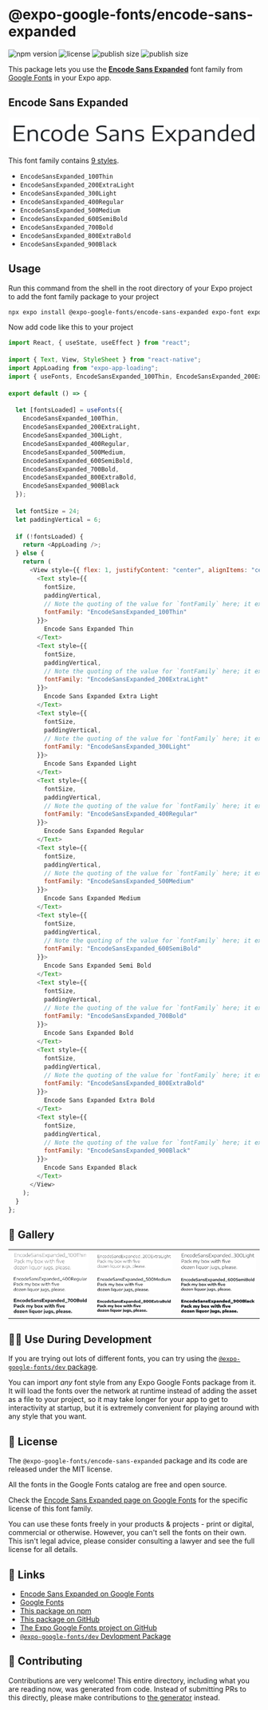 # @expo-google-fonts/encode-sans-expanded

![npm version](https://flat.badgen.net/npm/v/@expo-google-fonts/encode-sans-expanded)
![license](https://flat.badgen.net/github/license/expo/google-fonts)
![publish size](https://flat.badgen.net/packagephobia/install/@expo-google-fonts/encode-sans-expanded)
![publish size](https://flat.badgen.net/packagephobia/publish/@expo-google-fonts/encode-sans-expanded)

This package lets you use the [**Encode Sans Expanded**](https://fonts.google.com/specimen/Encode+Sans+Expanded) font family from [Google Fonts](https://fonts.google.com/) in your Expo app.

## Encode Sans Expanded

![Encode Sans Expanded](./font-family.png)

This font family contains [9 styles](#-gallery).

- `EncodeSansExpanded_100Thin`
- `EncodeSansExpanded_200ExtraLight`
- `EncodeSansExpanded_300Light`
- `EncodeSansExpanded_400Regular`
- `EncodeSansExpanded_500Medium`
- `EncodeSansExpanded_600SemiBold`
- `EncodeSansExpanded_700Bold`
- `EncodeSansExpanded_800ExtraBold`
- `EncodeSansExpanded_900Black`

## Usage

Run this command from the shell in the root directory of your Expo project to add the font family package to your project

```sh
npx expo install @expo-google-fonts/encode-sans-expanded expo-font expo-app-loading
```

Now add code like this to your project

```js
import React, { useState, useEffect } from "react";

import { Text, View, StyleSheet } from "react-native";
import AppLoading from "expo-app-loading";
import { useFonts, EncodeSansExpanded_100Thin, EncodeSansExpanded_200ExtraLight, EncodeSansExpanded_300Light, EncodeSansExpanded_400Regular, EncodeSansExpanded_500Medium, EncodeSansExpanded_600SemiBold, EncodeSansExpanded_700Bold, EncodeSansExpanded_800ExtraBold, EncodeSansExpanded_900Black } from '@expo-google-fonts/encode-sans-expanded';

export default () => {

  let [fontsLoaded] = useFonts({
    EncodeSansExpanded_100Thin, 
    EncodeSansExpanded_200ExtraLight, 
    EncodeSansExpanded_300Light, 
    EncodeSansExpanded_400Regular, 
    EncodeSansExpanded_500Medium, 
    EncodeSansExpanded_600SemiBold, 
    EncodeSansExpanded_700Bold, 
    EncodeSansExpanded_800ExtraBold, 
    EncodeSansExpanded_900Black
  });

  let fontSize = 24;
  let paddingVertical = 6;

  if (!fontsLoaded) {
    return <AppLoading />;
  } else {
    return (
      <View style={{ flex: 1, justifyContent: "center", alignItems: "center" }}>
        <Text style={{
          fontSize,
          paddingVertical,
          // Note the quoting of the value for `fontFamily` here; it expects a string!
          fontFamily: "EncodeSansExpanded_100Thin"
        }}>
          Encode Sans Expanded Thin
        </Text>
        <Text style={{
          fontSize,
          paddingVertical,
          // Note the quoting of the value for `fontFamily` here; it expects a string!
          fontFamily: "EncodeSansExpanded_200ExtraLight"
        }}>
          Encode Sans Expanded Extra Light
        </Text>
        <Text style={{
          fontSize,
          paddingVertical,
          // Note the quoting of the value for `fontFamily` here; it expects a string!
          fontFamily: "EncodeSansExpanded_300Light"
        }}>
          Encode Sans Expanded Light
        </Text>
        <Text style={{
          fontSize,
          paddingVertical,
          // Note the quoting of the value for `fontFamily` here; it expects a string!
          fontFamily: "EncodeSansExpanded_400Regular"
        }}>
          Encode Sans Expanded Regular
        </Text>
        <Text style={{
          fontSize,
          paddingVertical,
          // Note the quoting of the value for `fontFamily` here; it expects a string!
          fontFamily: "EncodeSansExpanded_500Medium"
        }}>
          Encode Sans Expanded Medium
        </Text>
        <Text style={{
          fontSize,
          paddingVertical,
          // Note the quoting of the value for `fontFamily` here; it expects a string!
          fontFamily: "EncodeSansExpanded_600SemiBold"
        }}>
          Encode Sans Expanded Semi Bold
        </Text>
        <Text style={{
          fontSize,
          paddingVertical,
          // Note the quoting of the value for `fontFamily` here; it expects a string!
          fontFamily: "EncodeSansExpanded_700Bold"
        }}>
          Encode Sans Expanded Bold
        </Text>
        <Text style={{
          fontSize,
          paddingVertical,
          // Note the quoting of the value for `fontFamily` here; it expects a string!
          fontFamily: "EncodeSansExpanded_800ExtraBold"
        }}>
          Encode Sans Expanded Extra Bold
        </Text>
        <Text style={{
          fontSize,
          paddingVertical,
          // Note the quoting of the value for `fontFamily` here; it expects a string!
          fontFamily: "EncodeSansExpanded_900Black"
        }}>
          Encode Sans Expanded Black
        </Text>
      </View>
    );
  }
};
```

## 🔡 Gallery


||||
|-|-|-|
|![EncodeSansExpanded_100Thin](./EncodeSansExpanded_100Thin.ttf.png)|![EncodeSansExpanded_200ExtraLight](./EncodeSansExpanded_200ExtraLight.ttf.png)|![EncodeSansExpanded_300Light](./EncodeSansExpanded_300Light.ttf.png)||
|![EncodeSansExpanded_400Regular](./EncodeSansExpanded_400Regular.ttf.png)|![EncodeSansExpanded_500Medium](./EncodeSansExpanded_500Medium.ttf.png)|![EncodeSansExpanded_600SemiBold](./EncodeSansExpanded_600SemiBold.ttf.png)||
|![EncodeSansExpanded_700Bold](./EncodeSansExpanded_700Bold.ttf.png)|![EncodeSansExpanded_800ExtraBold](./EncodeSansExpanded_800ExtraBold.ttf.png)|![EncodeSansExpanded_900Black](./EncodeSansExpanded_900Black.ttf.png)||


## 👩‍💻 Use During Development

If you are trying out lots of different fonts, you can try using the [`@expo-google-fonts/dev` package](https://github.com/expo/google-fonts/tree/master/font-packages/dev#readme).

You can import _any_ font style from any Expo Google Fonts package from it. It will load the fonts over the network at runtime instead of adding the asset as a file to your project, so it may take longer for your app to get to interactivity at startup, but it is extremely convenient for playing around with any style that you want.


## 📖 License

The `@expo-google-fonts/encode-sans-expanded` package and its code are released under the MIT license.

All the fonts in the Google Fonts catalog are free and open source.

Check the [Encode Sans Expanded page on Google Fonts](https://fonts.google.com/specimen/Encode+Sans+Expanded) for the specific license of this font family.

You can use these fonts freely in your products & projects - print or digital, commercial or otherwise. However, you can't sell the fonts on their own. This isn't legal advice, please consider consulting a lawyer and see the full license for all details.

## 🔗 Links

- [Encode Sans Expanded on Google Fonts](https://fonts.google.com/specimen/Encode+Sans+Expanded)
- [Google Fonts](https://fonts.google.com/)
- [This package on npm](https://www.npmjs.com/package/@expo-google-fonts/encode-sans-expanded)
- [This package on GitHub](https://github.com/expo/google-fonts/tree/master/font-packages/encode-sans-expanded)
- [The Expo Google Fonts project on GitHub](https://github.com/expo/google-fonts)
- [`@expo-google-fonts/dev` Devlopment Package](https://github.com/expo/google-fonts/tree/master/font-packages/dev)

## 🤝 Contributing

Contributions are very welcome! This entire directory, including what you are reading now, was generated from code. Instead of submitting PRs to this directly, please make contributions to [the generator](https://github.com/expo/google-fonts/tree/master/packages/generator) instead.
